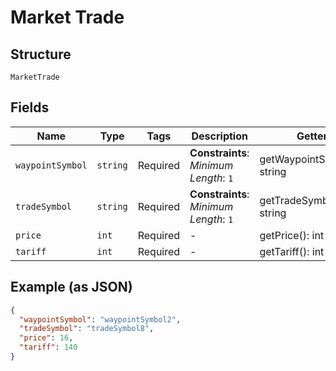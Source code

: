 
# Market Trade

## Structure

`MarketTrade`

## Fields

| Name | Type | Tags | Description | Getter | Setter |
|  --- | --- | --- | --- | --- | --- |
| `waypointSymbol` | `string` | Required | **Constraints**: *Minimum Length*: `1` | getWaypointSymbol(): string | setWaypointSymbol(string waypointSymbol): void |
| `tradeSymbol` | `string` | Required | **Constraints**: *Minimum Length*: `1` | getTradeSymbol(): string | setTradeSymbol(string tradeSymbol): void |
| `price` | `int` | Required | - | getPrice(): int | setPrice(int price): void |
| `tariff` | `int` | Required | - | getTariff(): int | setTariff(int tariff): void |

## Example (as JSON)

```json
{
  "waypointSymbol": "waypointSymbol2",
  "tradeSymbol": "tradeSymbol8",
  "price": 16,
  "tariff": 140
}
```

